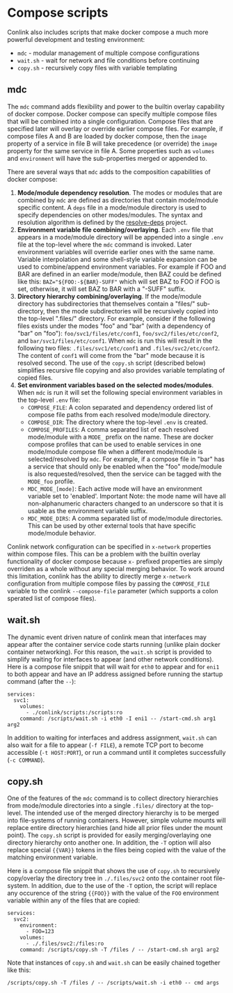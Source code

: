 # Compose scripts

Conlink also includes scripts that make docker compose a much more
powerful development and testing environment:

* `mdc` - modular management of multiple compose configurations
* `wait.sh` - wait for network and file conditions before continuing
* `copy.sh` - recursively copy files with variable templating

## mdc

The `mdc` command adds flexibility and power to the builtin overlay
capability of docker compose. Docker compose can specify multiple
compose files that will be combined into a single configuration.
Compose files that are specified later will overlay or override
earlier compose files. For example, if compose files A and B are
loaded by docker compose, then the `image` property of a service in
file B will take precedence (or override) the `image` property for the
same service in file A. Some properties such as `volumes` and
`environment` will have the sub-properties merged or appended to.

There are several ways that `mdc` adds to the composition capabilities
of docker compose:
1. **Mode/module dependency resolution**. The modes or modules that
   are combined by `mdc` are defined as directories that contain
   mode/module specific content. A `deps` file in a mode/module
   directory is used to specify dependencies on other modes/modules.
   The syntax and resolution algorithm is defined by the
   [resolve-deps](https://github.com/Viasat/resolve-deps) project.
2. **Environment variable file combining/overlaying**. Each `.env`
   file that appears in a mode/module directory will be appended into
   a single `.env` file at the top-level where the `mdc` command is
   invoked. Later environment variables will override earlier ones
   with the same name. Variable interpolation and some shell-style
   variable expansion can be used to combine/append environment
   variables. For example if FOO and BAR are defined in an earlier
   mode/module, then BAZ could be defined like this:
   `BAZ="${FOO:-${BAR}-SUFF"` which will set BAZ to FOO if FOO is set,
   otherwise, it will set BAZ to BAR with a "-SUFF" suffix.
3. **Directory hierarchy combining/overlaying**. If the mode/module
   directory has subdirectories that themselves contain a "files/"
   sub-directory, then the mode subdirectories will be recursively
   copied into the top-level ".files/" directory. For example,
   consider if the following files exists under the modes "foo" and
   "bar" (with a dependency of "bar" on "foo"):
   `foo/svc1/files/etc/conf1`, `foo/svc2/files/etc/conf2`, and
   `bar/svc1/files/etc/conf1`. When `mdc` is run this will result in
   the following two files: `.files/svc1/etc/conf1` and
   `.files/svc2/etc/conf2`. The content of `conf1` will come from the
   "bar" mode because it is resolved second. The use of the `copy.sh`
   script (described below) simplifies recursive file copying and also
   provides variable templating of copied files.
4. **Set environment variables based on the selected modes/modules**.
   When `mdc` is run it will set the following special environment
   variables in the top-level `.env` file:
   * `COMPOSE_FILE`: A colon separated and dependency ordered list of
     compose file paths from each resolved mode/module directory.
   * `COMPOSE_DIR`: The directory where the top-level `.env` is
     created.
   * `COMPOSE_PROFILES`: A comma separated list of each resolved
     mode/module with a `MODE_` prefix on the name. These are docker
     compose profiles that can be used to enable services in one
     mode/module compose file when a different mode/module is
     selected/resolved by `mdc`. For example, if a compose file in
     "bar" has a service that should only be enabled when the "foo"
     mode/module is also requested/resolved, then the service can be
     tagged with the `MODE_foo` profile.
   * `MDC_MODE_[mode]`: Each active mode will have an environment
     variable set to 'enabled'. Important Note: the mode name will
     have all non-alphanumeric characters changed to an underscore so
     that it is usable as the environment variable suffix.
   * `MDC_MODE_DIRS`: A comma separated list of mode/module
     directories. This can be used by other external tools that have
     specific mode/module behavior.

Conlink network configuration can be specified in `x-network`
properties within compose files. This can be a problem with the
builtin overlay functionality of docker compose because `x-` prefixed
properties are simply overriden as a whole without any special merging
behavior. To work around this limitation, conlink has the ability to
directly merge `x-network` configuration from multiple compose files
by passing the `COMPOSE_FILE` variable to the conlink `--compose-file`
parameter (which supports a colon sperated list of compose files).

## wait.sh

The dynamic event driven nature of conlink mean that interfaces may
appear after the container service code starts running (unlike plain
docker container networking). For this reason, the `wait.sh` script is
provided to simplify waiting for interfaces to appear (and other
network conditions). Here is a compose file snippit that will wait for
`eth0` to appear and for `eni1` to both appear and have an IP address
assigned before running the startup command (after the `--`):

```
services:
  svc1:
    volumes:
      - ./conlink/scripts:/scripts:ro
    command: /scripts/wait.sh -i eth0 -I eni1 -- /start-cmd.sh arg1 arg2
```

In addition to waiting for interfaces and address assignment,
`wait.sh` can also wait for a file to appear (`-f FILE`), a remote TCP
port to become accessible (`-t HOST:PORT`), or run a command until it
completes successfully (`-c COMMAND`).


## copy.sh

One of the features of the `mdc` command is to collect directory
hierarchies from mode/module directories into a single `.files/`
directory at the top-level. The intended use of the merged directory
hierarchy is to be merged into file-systems of running containers.
However, simple volume mounts will replace entire directory
hierarchies (and hide all prior files under the mount point). The
`copy.sh` script is provided for easily merging/overlaying one
directory hierarchy onto another one. In addition, the `-T` option
will also replace special `{{VAR}}` tokens in the files being copied
with the value of the matching environment variable.

Here is a compose file snippit that shows the use of `copy.sh` to
recursively copy/overlay the directory tree in `./.files/svc2` onto
the container root file-system. In addition, due to the use of the
`-T` option, the script will replace any occurence of the string
`{{FOO}}` with the value of the `FOO` environment variable within any
of the files that are copied:

```
services:
  svc2:
    environment:
      - FOO=123
    volumes:
      - ./.files/svc2:/files:ro
    command: /scripts/copy.sh -T /files / -- /start-cmd.sh arg1 arg2
```

Note that instances of `copy.sh` and `wait.sh` can be easily chained
together like this:
```
/scripts/copy.sh -T /files / -- /scripts/wait.sh -i eth0 -- cmd args
```
